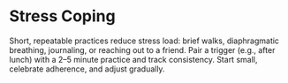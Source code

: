 # Stress Coping

Short, repeatable practices reduce stress load: brief walks, diaphragmatic breathing, journaling, or reaching out to a friend. Pair a trigger (e.g., after lunch) with a 2–5 minute practice and track consistency. Start small, celebrate adherence, and adjust gradually.
